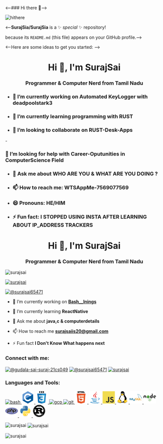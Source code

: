 <--### Hi there 👋-->

![hithere](https://github.com/SurajSia/SurajSia/assets/132142902/927c6a46-3977-4a0c-b3d4-6cf556d66c34)

<--**SurajSia/SurajSia** is a ✨ _special_ ✨ repository!

 because its `README.md` (this file) appears on your GitHub profile.-->

<--Here are some ideas to get you started: -->

<h1 align="center">Hi 👋, I'm SurajSai</h1>
<h3 align="center">Programmer & Computer Nerd from Tamil Nadu</h3>


- <h3>🔭 I’m currently working on Automated KeyLogger with deadpoolstark3</h3>
- <h3>🌱 I’m currently learning programming with RUST </h3>
- <h3>👯 I’m looking to collaborate on RUST-Desk-Apps </h3>
-<h3> 🤔 I’m looking for help with Career-Oputunities in ComputerScience Field</h3>

- <h3>💬 Ask me about WHO ARE YOU & WHAT ARE YOU DOING ?</h3>
- <h3>📫 How to reach me: WTSAppMe-7569077569 </h3>
- <h3> 😄 Pronouns: HE/HIM </h3>
- <h3> ⚡ Fun fact: I STOPPED USING INSTA AFTER LEARNING ABOUT IP_ADDRESS TRACKERS </h3>

<h1 align="center">Hi 👋, I'm SurajSai</h1>
<h3 align="center">Programmer & Computer Nerd from Tamil Nadu</h3>

<p align="left"> <img src="https://komarev.com/ghpvc/?username=surajsai&label=Profile%20views&color=0e75b6&style=flat" alt="surajsai" /> </p>

<p align="left"> <a href="https://github.com/ryo-ma/github-profile-trophy"><img src="https://github-profile-trophy.vercel.app/?username=surajsai" alt="surajsai" /></a> </p>

<p align="left"> <a href="https://twitter.com/@surajsai65471" target="blank"><img src="https://img.shields.io/twitter/follow/@surajsai65471?logo=twitter&style=for-the-badge" alt="@surajsai65471" /></a> </p>

- 🔭 I’m currently working on [__Bash__Inings__](https://github.com/SurajSia/__Bash__Inings__.git)

- 🌱 I’m currently learning **ReactNative**

- 💬 Ask me about **java,c & computerdetails**

- 📫 How to reach me **surajsaiis20@gmail.com**

- ⚡ Fun fact **I Don't Know What happens next**

<h3 align="left">Connect with me:</h3>
<p align="left">
<a href="https://codepen.io/@gudala-sai-suraj-21cs049" target="blank"><img align="center" src="https://raw.githubusercontent.com/rahuldkjain/github-profile-readme-generator/master/src/images/icons/Social/codepen.svg" alt="@gudala-sai-suraj-21cs049" height="30" width="40" /></a>
<a href="https://twitter.com/@surajsai65471" target="blank"><img align="center" src="https://raw.githubusercontent.com/rahuldkjain/github-profile-readme-generator/master/src/images/icons/Social/twitter.svg" alt="@surajsai65471" height="30" width="40" /></a>
<a href="https://www.leetcode.com/surajsai" target="blank"><img align="center" src="https://raw.githubusercontent.com/rahuldkjain/github-profile-readme-generator/master/src/images/icons/Social/leet-code.svg" alt="surajsai" height="30" width="40" /></a>
</p>

<h3 align="left">Languages and Tools:</h3>
<p align="left"> <a href="https://www.gnu.org/software/bash/" target="_blank" rel="noreferrer"> <img src="https://www.vectorlogo.zone/logos/gnu_bash/gnu_bash-icon.svg" alt="bash" width="40" height="40"/> </a> <a href="https://www.cprogramming.com/" target="_blank" rel="noreferrer"> <img src="https://raw.githubusercontent.com/devicons/devicon/master/icons/c/c-original.svg" alt="c" width="40" height="40"/> </a> <a href="https://www.w3schools.com/css/" target="_blank" rel="noreferrer"> <img src="https://raw.githubusercontent.com/devicons/devicon/master/icons/css3/css3-original-wordmark.svg" alt="css3" width="40" height="40"/> </a> <a href="https://cloud.google.com" target="_blank" rel="noreferrer"> <img src="https://www.vectorlogo.zone/logos/google_cloud/google_cloud-icon.svg" alt="gcp" width="40" height="40"/> </a> <a href="https://git-scm.com/" target="_blank" rel="noreferrer"> <img src="https://www.vectorlogo.zone/logos/git-scm/git-scm-icon.svg" alt="git" width="40" height="40"/> </a> <a href="https://www.w3.org/html/" target="_blank" rel="noreferrer"> <img src="https://raw.githubusercontent.com/devicons/devicon/master/icons/html5/html5-original-wordmark.svg" alt="html5" width="40" height="40"/> </a> <a href="https://www.java.com" target="_blank" rel="noreferrer"> <img src="https://raw.githubusercontent.com/devicons/devicon/master/icons/java/java-original.svg" alt="java" width="40" height="40"/> </a> <a href="https://developer.mozilla.org/en-US/docs/Web/JavaScript" target="_blank" rel="noreferrer"> <img src="https://raw.githubusercontent.com/devicons/devicon/master/icons/javascript/javascript-original.svg" alt="javascript" width="40" height="40"/> </a> <a href="https://www.linux.org/" target="_blank" rel="noreferrer"> <img src="https://raw.githubusercontent.com/devicons/devicon/master/icons/linux/linux-original.svg" alt="linux" width="40" height="40"/> </a> <a href="https://www.mysql.com/" target="_blank" rel="noreferrer"> <img src="https://raw.githubusercontent.com/devicons/devicon/master/icons/mysql/mysql-original-wordmark.svg" alt="mysql" width="40" height="40"/> </a> <a href="https://nodejs.org" target="_blank" rel="noreferrer"> <img src="https://raw.githubusercontent.com/devicons/devicon/master/icons/nodejs/nodejs-original-wordmark.svg" alt="nodejs" width="40" height="40"/> </a> <a href="https://www.php.net" target="_blank" rel="noreferrer"> <img src="https://raw.githubusercontent.com/devicons/devicon/master/icons/php/php-original.svg" alt="php" width="40" height="40"/> </a> <a href="https://www.python.org" target="_blank" rel="noreferrer"> <img src="https://raw.githubusercontent.com/devicons/devicon/master/icons/python/python-original.svg" alt="python" width="40" height="40"/> </a> <a href="https://www.rust-lang.org" target="_blank" rel="noreferrer"> <img src="https://raw.githubusercontent.com/devicons/devicon/master/icons/rust/rust-plain.svg" alt="rust" width="40" height="40"/> </a> </p>

<p><img align="left" src="https://github-readme-stats.vercel.app/api/top-langs?username=surajsai&show_icons=true&locale=en&layout=compact" alt="surajsai" /></p>

<p>&nbsp;<img align="center" src="https://github-readme-stats.vercel.app/api?username=surajsai&show_icons=true&locale=en" alt="surajsai" /></p>

<p><img align="center" src="https://github-readme-streak-stats.herokuapp.com/?user=surajsai&" alt="surajsai" /></p>


